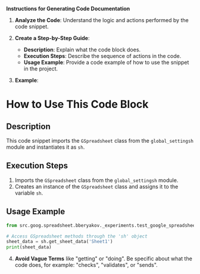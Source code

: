 **Instructions for Generating Code Documentation**

1. **Analyze the Code**: Understand the logic and actions performed by the code snippet.

2. **Create a Step-by-Step Guide**:
    - **Description**: Explain what the code block does.
    - **Execution Steps**: Describe the sequence of actions in the code.
    - **Usage Example**: Provide a code example of how to use the snippet in the project.

3. **Example**:

How to Use This Code Block
=========================================================================================

Description
-------------------------
This code snippet imports the `GSpreadsheet` class from the `global_settingsh` module and instantiates it as `sh`.

Execution Steps
-------------------------
1. Imports the `GSpreadsheet` class from the `global_settingsh` module.
2. Creates an instance of the `GSpreadsheet` class and assigns it to the variable `sh`.

Usage Example
-------------------------

```python
from src.goog.spreadsheet.bberyakov._experiments.test_google_spreadsheets import sh

# Access GSpreadsheet methods through the 'sh' object
sheet_data = sh.get_sheet_data('Sheet1')
print(sheet_data)
```

4. **Avoid Vague Terms** like "getting" or "doing". Be specific about what the code does, for example: "checks", "validates", or "sends".